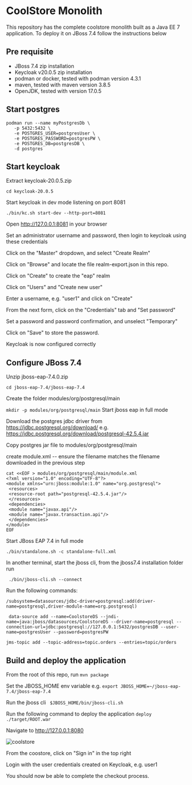 # CoolStore Monolith

This repository has the complete coolstore monolith built as a Java EE 7 application. To deploy it on JBoss 7.4 follow the instructions below


## Pre requisite

* JBoss 7.4 zip installation
* Keycloak v20.0.5 zip installation
* podman or docker, tested with podman version 4.3.1
* maven, tested with maven version 3.8.5
* OpenJDK, tested with version 17.0.5

## Start postgres

```
podman run --name myPostgresDb \
   -p 5432:5432 \
   -e POSTGRES_USER=postgresUser \
   -e POSTGRES_PASSWORD=postgresPW \
   -e POSTGRES_DB=postgresDB \
   -d postgres
```

## Start keycloak

Extract keycloak-20.0.5.zip

```cd keycloak-20.0.5```

Start keycloak in dev mode listening on port 8081

``` ./bin/kc.sh start-dev --http-port=8081 ```

Open http://127.0.0.1:8081 in your browser


Set an administrator username and password, then login to keycloak using these credentials

Click on the "Master" dropdown, and select "Create Realm"

Click on "Browse" and locate the file realm-export.json in this repo.

Click on "Create" to create the "eap" realm

Click on "Users" and "Create new user"

Enter a username, e.g. "user1" and click on "Create"

From the next form, click on the "Credentials" tab and "Set password"

Set a password and password confirmation, and unselect "Temporary"

Click on "Save" to store the password.

Keycloak is now configured correctly

## Configure JBoss 7.4

Unzip jboss-eap-7.4.0.zip

``` cd jboss-eap-7.4/jboss-eap-7.4 ```

Create the folder modules/org/postgresql/main

``` mkdir -p modules/org/postgresql/main ```
Start jboss eap in full mode


Download the postgres jdbc driver from https://jdbc.postgresql.org/download/  e.g. https://jdbc.postgresql.org/download/postgresql-42.5.4.jar

 Copy postgres jar file to modules/org/postgresql/main

create module.xml  -- ensure the filename matches the filename downloaded in the previous step

```
cat <<EOF > modules/org/postgresql/main/module.xml
<?xml version="1.0" encoding="UTF-8"?>
<module xmlns="urn:jboss:module:1.0" name="org.postgresql">
 <resources>
 <resource-root path="postgresql-42.5.4.jar"/>
 </resources>
 <dependencies>
 <module name="javax.api"/>
 <module name="javax.transaction.api"/>
 </dependencies>
</module>
EOF
```


Start JBoss EAP 7.4 in full mode

``` ./bin/standalone.sh -c standalone-full.xml ```

In another terminal, start the jboss cli, from the jboss7.4 installation folder run 

```  ./bin/jboss-cli.sh --connect ```

Run the following commands:

```
/subsystem=datasources/jdbc-driver=postgresql:add(driver-name=postgresql,driver-module-name=org.postgresql)
```

```
 data-source add --name=CoolstoreDS --jndi-name=java:jboss/datasources/CoolstoreDS --driver-name=postgresql --connection-url=jdbc:postgresql://127.0.0.1:5432/postgresDB --user-name=postgresUser --password=postgresPW
 ```

```
jms-topic add --topic-address=topic.orders --entries=topic/orders
```

## Build and deploy the application

From the root of this repo, run `mvn package`

Set the JBOSS_HOME env variable e.g. `export JBOSS_HOME=~/jboss-eap-7.4/jboss-eap-7.4`

Run the jboss cli ` $JBOSS_HOME/bin/jboss-cli.sh`

Run the following command to deploy the application `deploy ./target/ROOT.war`

Navigate to http://127.0.0.1:8080

![coolstore](assets/coolstore.png "coolstore")

From the coostore, click on "Sign in" in the top right

Login with the user credentials created on Keycloak, e.g. user1

You should now be able to complete the checkout process.

